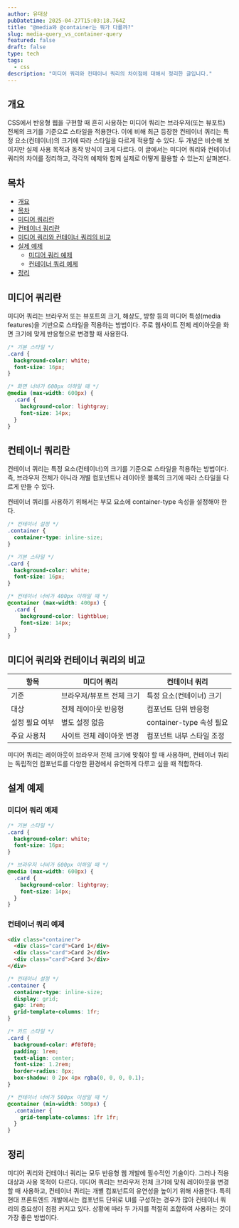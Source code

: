 ```yaml
---
author: 유대상
pubDatetime: 2025-04-27T15:03:18.764Z
title: "@media와 @container는 뭐가 다를까?"
slug: media-query_vs_container-query
featured: false
draft: false
type: tech
tags:
  - css
description: "미디어 쿼리와 컨테이너 쿼리의 차이점에 대해서 정리한 글입니다."
---
```


## 개요

CSS에서 반응형 웹을 구현할 때 흔히 사용하는 미디어 쿼리는 브라우저(또는 뷰포트) 전체의 크기를 기준으로 스타일을 적용한다. 이에 비해 최근 등장한 컨테이너 쿼리는 특정 요소(컨테이너)의 크기에 따라 스타일을 다르게 적용할 수 있다. 두 개념은 비슷해 보이지만 실제 사용 목적과 동작 방식이 크게 다르다. 이 글에서는 미디어 쿼리와 컨테이너 쿼리의 차이를 정리하고, 각각의 예제와 함께 실제로 어떻게 활용할 수 있는지 살펴본다.

## 목차

- [개요](#개요)
- [목차](#목차)
- [미디어 쿼리란](#미디어-쿼리란)
- [컨테이너 쿼리란](#컨테이너-쿼리란)
- [미디어 쿼리와 컨테이너 쿼리의 비교](#미디어-쿼리와-컨테이너-쿼리의-비교)
- [실제 예제](#실제-예제)
  - [미디어 쿼리 예제](#미디어-쿼리-예제)
  - [컨테이너 쿼리 예제](#컨테이너-쿼리-예제)
- [정리](#정리)

## 미디어 쿼리란

미디어 쿼리는 브라우저 또는 뷰포트의 크기, 해상도, 방향 등의 미디어 특성(media features)을 기반으로 스타일을 적용하는 방법이다. 주로 웹사이트 전체 레이아웃을 화면 크기에 맞게 반응형으로 변경할 때 사용한다.

```css
/* 기본 스타일 */
.card {
  background-color: white;
  font-size: 16px;
}

/* 화면 너비가 600px 이하일 때 */
@media (max-width: 600px) {
  .card {
    background-color: lightgray;
    font-size: 14px;
  }
}
```

## 컨테이너 쿼리란

컨테이너 쿼리는 특정 요소(컨테이너)의 크기를 기준으로 스타일을 적용하는 방법이다. 즉, 브라우저 전체가 아니라 개별 컴포넌트나 레이아웃 블록의 크기에 따라 스타일을 다르게 만들 수 있다.

컨테이너 쿼리를 사용하기 위해서는 부모 요소에 container-type 속성을 설정해야 한다.

```css
/* 컨테이너 설정 */
.container {
  container-type: inline-size;
}

/* 기본 스타일 */
.card {
  background-color: white;
  font-size: 16px;
}

/* 컨테이너 너비가 400px 이하일 때 */
@container (max-width: 400px) {
  .card {
    background-color: lightblue;
    font-size: 14px;
  }
}
```

## 미디어 쿼리와 컨테이너 쿼리의 비교

| 항목           | 미디어 쿼리               | 컨테이너 쿼리             |
| -------------- | ------------------------- | ------------------------- |
| 기준           | 브라우저/뷰포트 전체 크기 | 특정 요소(컨테이너) 크기  |
| 대상           | 전체 레이아웃 반응형      | 컴포넌트 단위 반응형      |
| 설정 필요 여부 | 별도 설정 없음            | container-type 속성 필요  |
| 주요 사용처    | 사이트 전체 레이아웃 변경 | 컴포넌트 내부 스타일 조정 |

미디어 쿼리는 레이아웃이 브라우저 전체 크기에 맞춰야 할 때 사용하며, 컨테이너 쿼리는 독립적인 컴포넌트를 다양한 환경에서 유연하게 다루고 싶을 때 적합하다.

## 설계 예제

### 미디어 쿼리 예제

```css
/* 기본 스타일 */
.card {
  background-color: white;
  font-size: 16px;
}

/* 브라우저 너비가 600px 이하일 때 */
@media (max-width: 600px) {
  .card {
    background-color: lightgray;
    font-size: 14px;
  }
}
```

### 컨테이너 쿼리 예제

```html
<div class="container">
  <div class="card">Card 1</div>
  <div class="card">Card 2</div>
  <div class="card">Card 3</div>
</div>
```

```css
/* 컨테이너 설정 */
.container {
  container-type: inline-size;
  display: grid;
  gap: 1rem;
  grid-template-columns: 1fr;
}

/* 카드 스타일 */
.card {
  background-color: #f0f0f0;
  padding: 1rem;
  text-align: center;
  font-size: 1.2rem;
  border-radius: 8px;
  box-shadow: 0 2px 4px rgba(0, 0, 0, 0.1);
}

/* 컨테이너 너비가 500px 이상일 때 */
@container (min-width: 500px) {
  .container {
    grid-template-columns: 1fr 1fr;
  }
}
```

## 정리

미디어 쿼리와 컨테이너 쿼리는 모두 반응형 웹 개발에 필수적인 기술이다. 그러나 적용 대상과 사용 목적이 다르다. 미디어 쿼리는 브라우저 전체 크기에 맞춰 레이아웃을 변경할 때 사용하고, 컨테이너 쿼리는 개별 컴포넌트의 유연성을 높이기 위해 사용한다. 특히 현대 프론트엔드 개발에서는 컴포넌트 단위로 UI를 구성하는 경우가 많아 컨테이너 쿼리의 중요성이 점점 커지고 있다. 상황에 따라 두 가지를 적절히 조합하여 사용하는 것이 가장 좋은 방법이다.
